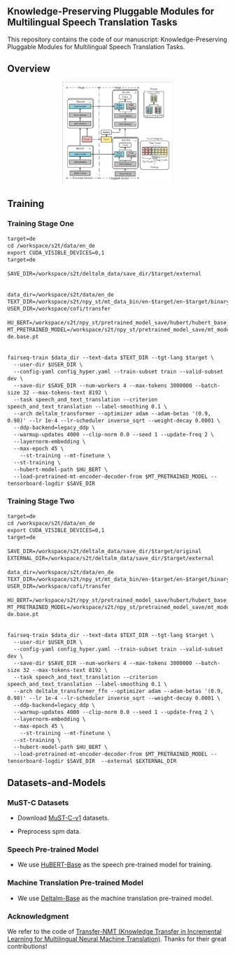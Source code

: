 
## Knowledge-Preserving Pluggable Modules for Multilingual Speech Translation Tasks

This repository contains the code of our manuscript: Knowledge-Preserving Pluggable Modules for Multilingual Speech Translation Tasks. 





## Overview


<div style="text-align: center">
<img src="figures/overview.png" width = "50%"/>
</div>





## Training

###  Training Stage One
```
target=de
cd /workspace/s2t/data/en_de
export CUDA_VISIBLE_DEVICES=0,1
target=de

SAVE_DIR=/workspace/s2t/deltalm_data/save_dir/$target/external


data_dir=/workspace/s2t/data/en_de
TEXT_DIR=/workspace/s2t/npy_st/mt_data_bin/en-$target/en-$target/binary
USER_DIR=/workspace/cofi/transfer

HU_BERT=/workspace/s2t/npy_st/pretrained_model_save/hubert/hubert_base_ls960.pt
MT_PRETRAINED_MODEL=/workspace/s2t/npy_st/pretrained_model_save/mt_model_save/mt.en-de.base.pt


fairseq-train $data_dir --text-data $TEXT_DIR --tgt-lang $target \
  --user-dir $USER_DIR \
  --config-yaml config_hyper.yaml --train-subset train --valid-subset dev \
  --save-dir $SAVE_DIR --num-workers 4 --max-tokens 3000000 --batch-size 32 --max-tokens-text 8192 \
  --task speech_and_text_translation --criterion speech_and_text_translation --label-smoothing 0.1 \
  --arch deltalm_transformer --optimizer adam --adam-betas '(0.9, 0.98)' --lr 1e-4 --lr-scheduler inverse_sqrt --weight-decay 0.0001 \
  --ddp-backend=legacy_ddp \
  --warmup-updates 4000 --clip-norm 0.0 --seed 1 --update-freq 2 \
  --layernorm-embedding \
  --max-epoch 45 \
    --st-training --mt-finetune \
  --st-training \
  --hubert-model-path $HU_BERT \
  --load-pretrained-mt-encoder-decoder-from $MT_PRETRAINED_MODEL --tensorboard-logdir $SAVE_DIR 

```

###  Training Stage Two


```
target=de
cd /workspace/s2t/data/en_de
export CUDA_VISIBLE_DEVICES=0,1
target=de

SAVE_DIR=/workspace/s2t/deltalm_data/save_dir/$target/original
EXTERNAL_DIR=/workspace/s2t/deltalm_data/save_dir/$target/external

data_dir=/workspace/s2t/data/en_de
TEXT_DIR=/workspace/s2t/npy_st/mt_data_bin/en-$target/en-$target/binary
USER_DIR=/workspace/cofi/transfer

HU_BERT=/workspace/s2t/npy_st/pretrained_model_save/hubert/hubert_base_ls960.pt
MT_PRETRAINED_MODEL=/workspace/s2t/npy_st/pretrained_model_save/mt_model_save/mt.en-de.base.pt


fairseq-train $data_dir --text-data $TEXT_DIR --tgt-lang $target \
  --user-dir $USER_DIR \
  --config-yaml config_hyper.yaml --train-subset train --valid-subset dev \
  --save-dir $SAVE_DIR --num-workers 4 --max-tokens 3000000 --batch-size 32 --max-tokens-text 8192 \
  --task speech_and_text_translation --criterion speech_and_text_translation --label-smoothing 0.1 \
  --arch deltalm_transformer_ffn --optimizer adam --adam-betas '(0.9, 0.98)' --lr 1e-4 --lr-scheduler inverse_sqrt --weight-decay 0.0001 \
  --ddp-backend=legacy_ddp \
  --warmup-updates 4000 --clip-norm 0.0 --seed 1 --update-freq 2 \
  --layernorm-embedding \
  --max-epoch 45 \
    --st-training --mt-finetune \
  --st-training \
  --hubert-model-path $HU_BERT \
  --load-pretrained-mt-encoder-decoder-from $MT_PRETRAINED_MODEL --tensorboard-logdir $SAVE_DIR  --external $EXTERNAL_DIR

```

## Datasets-and-Models
### MuST-C Datasets

- Download [MuST-C-v1](https://docs.google.com/forms/d/e/1FAIpQLSer9jNfUtxbi610n3T6diXRlANBbuzShsCje-GtKs1Sngh0YQ/viewform?pli=1) datasets. 

- Preprocess spm data. 

### Speech Pre-trained Model 

- We use [HuBERT-Base](https://dl.fbaipublicfiles.com/hubert/hubert_base_ls960.pt) as the speech pre-trained model for training.


### Machine Translation Pre-trained Model

- We use [Deltalm-Base](https://deltalm.blob.core.windows.net/deltalm/deltalm-base.pt) as the machine translation pre-trained model. 



### Acknowledgment

We refer to the code of [Transfer-NMT (Knowledge Transfer in Incremental Learning for Multilingual Neural Machine Translation)](https://github.com/THUNLP-MT/ktnmt). Thanks for their great contributions!
